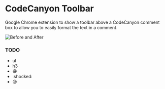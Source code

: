 # CodeCanyon Toolbar

Google Chrome extension to show a toolbar above a CodeCanyon comment box to allow you to easily format the text in a comment.

![Before and After](https://lh3.googleusercontent.com/VMAduSnANGtiVt4hBdPII39naG0pR1ZchX3AAyI5dj_PYZRvIydpij-R8jDl-E7GiKGCtyaspBM=s640-h400-e365-rw)

### TODO

- ul
- h3
- :grin:
- :shocked: 
- :cry:
